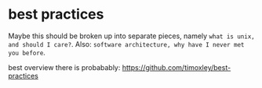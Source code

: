 # best practices

Maybe this should be broken up into separate pieces, namely `what is unix, and
should I care?`. Also: `software architecture, why have I never met you before`.

best overview there is probabably: https://github.com/timoxley/best-practices
